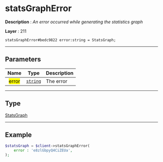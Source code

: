 # statsGraphError

**Description** : *An error occurred while generating the statistics graph*

**Layer** : 211

```tl
statsGraphError#bedc9822 error:string = StatsGraph;
```

---

## Parameters

| Name | Type | Description |
| :---: | :---: | :--- |
| <mark>error</mark> | [`string`](type/string) | The error |

---

## Type

[StatsGraph](type/StatsGraph)

---

## Example

```php
$statsGraph = $client->statsGraphError(
	error : 'e8zlGbpyQ4CiZEUa',
);
```